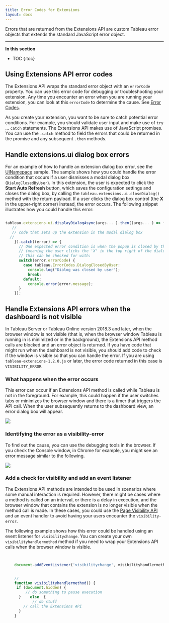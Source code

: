 ```yaml
---
title: Error Codes for Extensions
layout: docs
---
```


Errors that are returned from the Extensions API are custom Tableau error objects that extends the standard JavaScript error object.

---
**In this section**

* TOC
{:toc}

## Using Extensions API error codes

The Extensions API wraps the standard error object with an `errorCode` property. You can use this error code for debugging or troubleshooting your extension. Any time you encounter an error when you are running your extension, you can look at this `errorCode` to determine the cause. See [Error Codes]({{site.baseurl}}/docs/enums/errorcodes.html). 

As you create your extension, you want to be sure to catch potential error conditions. For example, you should validate user input and make use of `try`  ... `catch` statements. The Extensions API makes use of JavaScript promises. You can use the `.catch` method to field the errors that could be returned in the promise and any subsequent `.then` methods. 



## Handle extensions.ui dialog box errors

For an example of how to handle an extension dialog box error, see the [UINamepace](https://github.com/tableau/extensions-api/tree/master/Samples/UINamepace?=target="_blank") sample. The sample shows how you could handle the error condition that occurs if a user dismisses a modal dialog box (`DialogClosedByUser`). In this extension, the user is expected to click the **Start Auto Refresh** button, which saves the configuration settings and closes the dialog box, by calling the `tableau.extensions.ui.closeDialog()` method with the return payload. If a user clicks the dialog box control (the **X** in the upper-right corner) instead, the error occurs. The following snippet illustrates how you could handle this error: 

```javascript

tableau.extensions.ui.displayDialogAsync(args... ).then((args... ) => {
   //
   // code that sets up the extension in the modal dialog box
  // 
    }).catch((error) => {
      // One expected error condition is when the popup is closed by the user
      // (meaning the user clicks the 'X' in the top right of the dialog).  
      // This can be checked for with:
      switch(error.errorCode) {
        case tableau.ErrorCodes.DialogClosedByUser:
          console.log("Dialog was closed by user");
          break;
        default:
          console.error(error.message);
      }
    });

```

## Handle Extensions API errors when the dashboard is not visible 

 In Tableau Server or Tableau Online version 2018.3 and later, when the browser window is not visible (that is, when the browser window Tableau is running in is minimized or in the background), the Extensions API method calls are blocked and an error object is returned. If you have code that might run when the dashboard is not visible, you should add code to check if the window is visible so that you can handle the error. If you are using `tableau-extensions-1.2.0.js` or later, the error code returned in this case is `VISIBILITY_ERROR`.

### What happens when the error occurs

 This error can occur if an Extensions API method is called while Tableau is not in the foreground. For example, this could happen if the user switches tabs or minimizes the browser window and there is a timer that triggers the API call. When the user subsequently returns to the dashboard view, an error dialog box will appear.

   ![]({{site.baseurl}}/assets/ext_visibility_error_dialog.png)


### Identifying the error as a visibility-error

 To find out the cause, you can use the debugging tools in the browser. If you check the Console window, in Chrome for example, you might see an error message similar to the following.

   ![]({{site.baseurl}}/assets/ext_visibility_err_console.png)


### Add a check for visibility and add an event listener 

The Extensions API methods are intended to be used in scenarios where some manual interaction is required. However, there might be cases where a method is called on an interval, or there is a delay in execution, and the browser window that contains the extension is no longer visible when the method call is made. In these cases, you could use the [Page Visibility API](https://developer.mozilla.org/en-US/docs/Web/API/Page_Visibility_API) and an event handler to avoid having your users encounter the `visibility-error`. 


The following example shows how this error could be handled using an event listener for `visibilitychange`. You can create your own `visibilityhandlermethod` method if you need to wrap your Extensions API calls when the browser window is visible.


```javascript


    document.addEventListener('visibilitychange', visibilityhandlermethod, false);


    // 
    function visibilityhandlermethod() {
     if (document.hidden) {
         // do something to pause execution
      }    else  {
            // do stuff
        // call the Extensions API
      }
    }


 



```